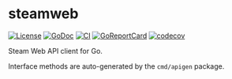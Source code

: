 # steamweb

[![License](https://img.shields.io/github/license/13k/valve.go.svg)](../LICENSE)
[![GoDoc](https://pkg.go.dev/badge/github.com/13k/valve.go/steamweb)](https://pkg.go.dev/github.com/13k/valve.go/steamweb)
[![CI](https://github.com/13k/valve.go/actions/workflows/ci-steamweb.yml/badge.svg)](https://github.com/13k/valve.go/actions/workflows/ci-steamweb.yml)
[![GoReportCard](https://goreportcard.com/badge/github.com/13k/valve.go/steamweb)](https://goreportcard.com/report/github.com/13k/valve.go/steamweb)
[![codecov](https://codecov.io/gh/13k/valve.go/steamweb/branch/main/graph/badge.svg)](https://codecov.io/gh/13k/valve.go/steamweb)

Steam Web API client for Go.

Interface methods are auto-generated by the `cmd/apigen` package.
